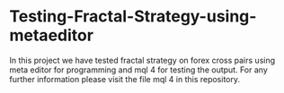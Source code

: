 # Testing-Fractal-Strategy-using-metaeditor
In this project we have tested fractal strategy on forex cross pairs using meta editor for programming and mql 4 for testing the output.
For any further information please visit the file mql 4 in this repository.
